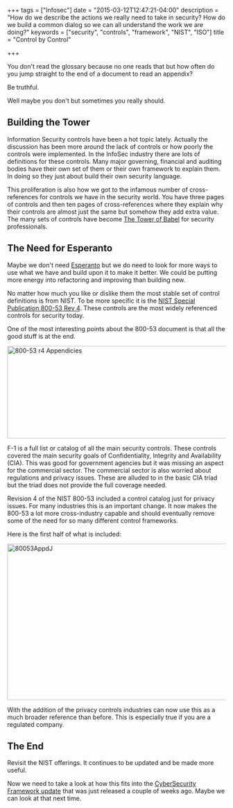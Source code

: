 +++
tags = ["Infosec"]
date = "2015-03-12T12:47:21-04:00"
description = "How do we describe the actions we really need to take in security? How do we build a common dialog so we can all understand the work we are doing?"
keywords = ["security", "controls", "framework", "NIST", "ISO"]
title = "Control by Control"

+++

You don't read the glossary because no one reads that but how often do you jump straight to the end of a document to read an appendix?

Be truthful.

Well maybe you don't but sometimes you really should.

## Building the Tower

Information Security controls have been a hot topic lately. Actually the discussion has been more around the lack of controls or how poorly the controls were implemented. In the InfoSec industry there are lots of definitions for these controls. Many major governing, financial and auditing bodies have their own set of them or their own framework to explain them. In doing so they just about build their own security language.

This proliferation is also how we got to the infamous number of cross-references for controls we have in the security world. You have three pages of controls and then ten pages of cross-references where they explain why their controls are almost just the same but somehow they add extra value. The many sets of controls have become [The Tower of Babel][1] for security professionals.

## The Need for Esperanto

Maybe we don't need [Esperanto][2] but we do need to look for more ways to use what we have and build upon it to make it better. We could be putting more energy into refactoring and improving than building new.

No matter how much you like or dislike them the most stable set of control definitions is from NIST. To be more specific it is the [NIST Special Publication 800-53 Rev 4][3]. These controls are the most widely referenced controls for security today.

One of the most interesting points about the 800-53 document is that all the good stuff is at the end.

[<img src="http://www.secretchipmunk.com/wp-content/uploads/2013/11/80053Appd.png" alt="800-53 r4 Appendicies" width="590" height="213" class="alignnone size-full wp-image-221" />][4]

F-1 is a full list or catalog of all the main security controls. These controls covered the main security goals of Confidentiality, Integrity and Availability (CIA). This was good for government agencies but it was missing an aspect for the commercial sector. The commercial sector is also worried about regulations and privacy issues. These are alluded to in the basic CIA triad but the triad does not provide the full coverage needed.

Revision 4 of the NIST 800-53 included a control catalog just for privacy issues. For many industries this is an important change. It now makes the 800-53 a lot more cross-industry capable and should eventually remove some of the need for so many different control frameworks.

Here is the first half of what is included:

[<img src="http://www.secretchipmunk.com/wp-content/uploads/2013/11/80053AppdJ.png" alt="80053AppdJ" width="596" height="360" class="alignnone size-full wp-image-222" />][5]

With the addition of the privacy controls industries can now use this as a much broader reference than before. This is especially true if you are a regulated company.

## The End

Revisit the NIST offerings. It continues to be updated and be made more useful.

Now we need to take a look at how this fits into the [CyberSecurity Framework update][6] that was just released a couple of weeks ago. Maybe we can look at that next time.

 [1]: http://bit.ly/1enYeyv
 [2]: http://bit.ly/1fGwwAY
 [3]: http://1.usa.gov/1hg5DEy
 [4]: http://www.secretchipmunk.com/wp-content/uploads/2013/11/80053Appd.png
 [5]: http://www.secretchipmunk.com/wp-content/uploads/2013/11/80053AppdJ.png
 [6]: http://1.usa.gov/18ERiNh
